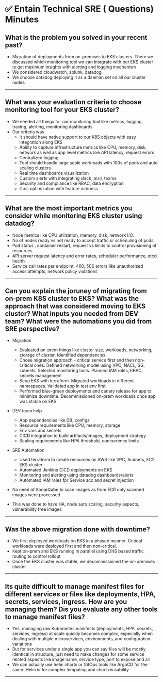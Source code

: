 # ✅ Entain Technical SRE ( Questions) Minutes

What is the problem you solved in your recent past?
-
- Migration of deployments from on-premises to EKS clusters. There we discussed which monitoring tool we can integrate with our EKS cluster to get maximum insights with alerting and logging mechanism
- We considered cloudwatch, splunk, datadog.
- We choose datadog deploying it as a daemon set on all our cluster nodes

------------------------------------

What was your evaluation criteria to choose monitoring tool for your EKS cluster?
-
- We needed all things for our monitoring tool like metrics, logging, tracing, alerting, monitoring dashboards
- Our criteria was
  - It should have native support to our K8S objects with easy integration along EKS
  - Ability to capture infrastructure metrics like CPU, memory, disk, network as well as app level metrics like API latency, request errors
  - Centralized logging
  - Tool should handle large scale workloads with 100s of pods and auto scaling clusters
  - Real time dashboards visualization
  - Custom alerts with integrating slack, mail, teams
  - Security and compliance like RBAC, data encryption
  - Cost optimization with feature richness
 
------------------------------------

What are the most important metrics you consider while monitoring EKS cluster using datadog?
-
- Node metrics like CPU utilization, memory, disk, network I/O.
- No of nodes ready vs not ready to accept traffic or scheduling of pods
- Pod status , container restart, request vs limits to control provisioning of resources
- API server request latency and error rates, scheduler performance, etcd health
- Service call rates per endpoint, 400, 500 errors like unauthorized access attempts, network policy violations

------------------------------------

Can you explain the joruney of migrating from on-prem K8S cluster to EKS? What was the approach that was considered moving to EKS cluster? What inputs you needed from DEV team? What were the automations you did from SRE perspective?
-
- Migration
  - Evaluated on-prem things like cluster size, workloads, networking, storage of cluster. Identified dependencies
  - Chose migration approach - critical service first and then non-critical ones. Defined networking model using VPC, NACL, SG, subnets. Selected monitoring tools. Planned IAM roles, RBAC, secrets management
  - Seup EKS with terraform. Migrated workloads in different namespaces. Validated app in test env first
  - Performed blue-green deployments and canary release for app to minimize downtime. Decommissioned on-prem workloads once app was stable on EKS
 
- DEV team help
  - App dependencies like DB, configs
  - Resource requirements like CPU, memory, storage
  - Env vars and secrets
  - CICD integration to build artifacts/images, deployment strategy
  - Scaling requirements like HPA threshold, concurrency limits
 
- SRE Automation
  - Used terraform to create resources on AWS like VPC, Subnets, EC2, EKS cluster
  - Automated Jenkins CICD deployments on EKS
  - Monitoring and alerting using datadog dashboards/alerts
  - Automated IAM roles fpr Service acc and secret injection
 
- No need of SonarQube to scan images as from ECR only scanned images were processed
- This was done to have HA, node auto scaling, security aspects, vulnerability free images
 
------------------------------------

Was the above migration done with downtime?
-
- We first deployed workloads on EKS in a phased manner. Critical workloads were deployed first and then non-critical.
- Kept on-prem and EKS running in parallel using DNS based traffic routing to control rollout
- Once the EKS cluster was stable, we decommissioned the on-premises cluster

------------------------------------

Its quite difficult to manage manifest files for different services or files like deployments, HPA, secrets, services, ingress. How are you managing them? Dis you evaluate any other tools to manage manifest files?
- 
- Yes, managing raw Kubernetes manifests (deployments, HPA, secrets, services, ingress) at scale quickly becomes complex, especially when dealing with multiple microservices, environments, and configuration variations
- But for services under a single app you can say files will be mostly identical in structure, just need to make changes for some service related aspects like image name, service type, port to expose and all
- We can actually use helm charts or GitOps tools like ArgoCD for the same. Helm is for complex tempating and chart reusability

------------------------------------

